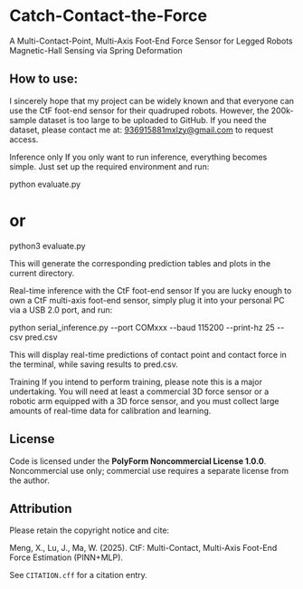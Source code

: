 # Catch-Contact-the-Force
A Multi-Contact-Point, Multi-Axis Foot-End Force Sensor for Legged Robots Magnetic-Hall Sensing via Spring Deformation
## How to use:
I sincerely hope that my project can be widely known and that everyone can use the CtF foot-end sensor for their quadruped robots. However, the 200k-sample dataset is too large to be uploaded to GitHub.
If you need the dataset, please contact me at: 936915881mxlzy@gmail.com
 to request access.

Inference only
If you only want to run inference, everything becomes simple. Just set up the required environment and run:

python evaluate.py
# or
python3 evaluate.py


This will generate the corresponding prediction tables and plots in the current directory.

Real-time inference with the CtF foot-end sensor
If you are lucky enough to own a CtF multi-axis foot-end sensor, simply plug it into your personal PC via a USB 2.0 port, and run:

python serial_inference.py --port COMxxx --baud 115200 --print-hz 25 --csv pred.csv


This will display real-time predictions of contact point and contact force in the terminal, while saving results to pred.csv.

Training
If you intend to perform training, please note this is a major undertaking. You will need at least a commercial 3D force sensor or a robotic arm equipped with a 3D force sensor, and you must collect large amounts of real-time data for calibration and learning.

## License
Code is licensed under the **PolyForm Noncommercial License 1.0.0**.
Noncommercial use only; commercial use requires a separate license from the author.

## Attribution
Please retain the copyright notice and cite:

Meng, X., Lu, J., Ma, W. (2025). CtF: Multi-Contact, Multi-Axis Foot-End Force Estimation (PINN+MLP).

See `CITATION.cff` for a citation entry.
